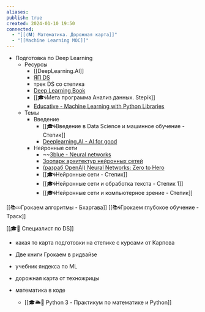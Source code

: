 ```yaml
---
aliases: 
publish: true
created: 2024-01-10 19:50
connected:
  - "[[⟨𝐌⟩ Математика. Дорожная карта]]"
  - "[[Machine Learning MOC]]"
---
```


- Подготовка по Deep Learning
	- Ресурсы
		- [[DeepLearning.AI]]
		- [ЯП DS](https://practicum.yandex.ru/profile/data-scientist/)
		- трек DS со степика
		- [Deep Learning Book](https://www.deeplearningbook.org)
		- [[🎓🌀Мета программа Анализ данных. Stepik]]
		- [Educative - Machine Learning with Python Libraries](https://www.educative.io/path/machine-learning-with-python-libraries)
	- Темы
		- Введение
			- [[🎓🌀Введение в Data Science и машинное обучение - Степик]]
			- [Deeplearning.AI - AI for good](https://www.coursera.org/specializations/ai-for-good)
		- Нейронные сети
			- ~~[3blue - Neural networks](https://www.youtube.com/playlist?list=PLZHQObOWTQDNU6R1_67000Dx_ZCJB-3pi) 
			- [Зоопарк архитектур нейронных сетей](https://habr.com/ru/companies/wunderfund/articles/313696/)
			- [(разраб OpenAI) Neural Networks: Zero to Hero](https://www.youtube.com/playlist?list=PLAqhIrjkxbuWI23v9cThsA9GvCAUhRvKZ)
			- [[🎓🌀Нейронные сети - Степик]]
			- [[🎓🌀Нейронные сети и обработка текста - Степик 1]]
			- [[🎓🌀Нейронные сети и компьютерное зрение - Степик]]



[[📚💤Грокаем алгоритмы - Бхаргава]]
[[📚🌀Грокаем глубокое обучение - Траск]]

[[🎓🌰 Специалист по DS]]
- какая то карта подготовки на степике с курсами от Карпова
- Две книги Грокаем в ридвайзе
- учебник яндекса по ML
- дорожная карта от техножрицы

- математика в коде
	- [[🎓🌥️🐍 Python 3 - Практикум по математике и Python]]







